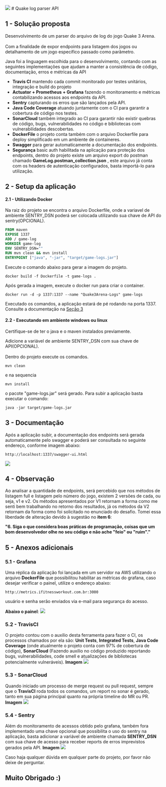 <img src="https://github.com/wmasantos/game-log/blob/master/Quake.png"/>
# Quake log parser API  
  
## 1 - Solução proposta  
  
Desenvolvimento de um parser do arquivo de log do jogo Quake 3 Arena.<br>  
Com a finalidade de expor endpoints para listagem dos jogos ou detalhamento de um jogo específico passado como parâmetro.<br>  
  
Java foi a linguagem escolhida para o desenvolvimento, contando com as seguintes implementações que ajudam a manter a consistência de código, documentação, erros e métricas da API  
  
 - **Travis CI** mantendo cada commit monitorado por testes unitários, integração e build do projeto  
 - **Actuator + Prometheus + Grafana** fazendo o monitoramento e métricas contabilizando acessos aos endpoints da API.  
 - **Sentry** capturando os erros que são lançados pela API.  
 - **Java Code Coverage** atuando juntamente com o CI para garantir a cobertura de código nos testes.  
 - **SonarCloud** também integrado ao CI para garantir não existir quebras de código, bugs, vulnerabilidades no código e bibliotecas com vulnerabilidades descobertas.  
 - **DockerFile** o projeto conta também com o arquivo Dockerfile para deploy simplificado em um ambiente de containeres.  
 - **Swagger** para gerar automaticamente a documentação dos endpoints.
 - **Segurança** basic auth habilitada na aplicação para proteção dos endpoints, dentro do projeto existe um arquivo export do postman chamado **GameLog.postman_collection.json** , este arquivo já conta com os headers de autenticação configurados, basta importá-lo para utilização.
  
## 2 - Setup da aplicação  
  
#### 2.1 - Utilizando Docker  
  
Na raiz do projeto se encontra o arquivo Dockerfile, onde a variavel de ambiente SENTRY_DSN poderá ser colocada utilizando sua chave de API do sentry(OPCIONAL).  
  
```dockerfile  
FROM maven  
EXPOSE 1337  
ADD / game-log  
WORKDIR game-log  
ENV SENTRY_DSN=""  
RUN mvn clean && mvn install  
ENTRYPOINT ["java", "-jar", "target/game-logs.jar"]  
```  
  
Execute o comando abaixo para gerar a imagem do projeto.  
```  
docker build -f Dockerfile -t game-logs .  
```  
Após gerada a imagem, execute o docker run para criar o container.  
```  
docker run -d -p 1337:1337 --name "Quake3Arena-Logs" game-logs  
```  
Executado os comandos, a aplicação estará de pé rodando na porta 1337. Consulte a documentação na [Seção 3](#3-Documentação)  
  
#### 2.2 - Executando em ambiente windows ou linux  
Certifique-se de ter o java e o maven instalados previamente.  
  
Adicione a variável de ambiente SENTRY_DSN com sua chave de API(OPCIONAL).<br>  
Dentro do projeto execute os comandos.  
```  
mvn clean  
```  
e na sequencia  
```  
mvn install  
```  
o pacote "game-logs.jar" será gerado. Para subir a aplicação basta executar o comando:  
```  
java -jar target/game-logs.jar  
```  
  
## 3 - Documentação  
Após a aplicação subir, a documentação dos endpoints será gerada automaticamente pelo swagger e poderá ser consultada no seguinte endereço, conforme imagem abaixo:  
```  
http://localhost:1337/swagger-ui.html  
```  
  
<img src="https://github.com/wmasantos/game-log/blob/master/Swagger.jpg"/>  
  
## 4 - Observação  
Ao analisar a quantidade de endpoints, será percebido que nos métodos de listagem full e listagem pelo número do jogo, existem 2 versões de cada, ou seja, v1 e v2. Os métodos apresentados por V1 retornam a forma como me senti bem trabalhando no retorno dos resultados, já os métodos da V2 retornam da forma como foi solicitado no enunciado do desafio. Tomei essa liberdade de alteração devido à sugestão no **item 6**:<br>  
  
**"6. Siga o que considera boas práticas de programação, coisas que um bom desenvolvedor olhe no seu código e não ache "feio" ou "ruim"."**  
  
## 5 - Anexos adicionais 
### 5.1 - Grafana 
Uma réplica da aplicação foi lançada em um servidor na AWS utilizando o arquivo **DockerFile** que possibilitou habilitar as métricas do grafana, caso desejar verificar o painel, utilize o endereço abaixo:
```
http://metrics.ifitnessworkout.com.br:3000
```
usuário e senha serão enviados via e-mail para segurança do acesso.

**Abaixo o painel**:
<img src="https://github.com/wmasantos/game-log/blob/master/Grafana.jpg"/>  

### 5.2 - TravisCI
O projeto contou com o auxilio desta ferramenta para fazer o CI, os processos chamados por ela são: **Unit Tests**, **Integrated Tests**, **Java Code Coverage** (onde atualmente o projeto conta com 97% de cobertura de código), **SonarCloud** (Fazendo auxilio no código produzido reportando bugs, vulnerabilidades, code smell e atualizações de bibliotecas potencialmente vulneráveis). 
**Imagem**
<img src="https://github.com/wmasantos/game-log/blob/master/CI.jpg"/>  

### 5.3 - SonarCloud
Quando iniciado um processo de merge request ou pull request, sempre que o **TravisCI** roda todos os comandos, um report no sonar é gerado, tanto em sua página principal quanto na própria timeline do MR ou PR.
**Imagem**
<img src="https://github.com/wmasantos/game-log/blob/master/Sonar.jpg"/>  

### 5.4 - Sentry
Além do monitoramento de acessos obtido pelo grafana, também fora implementado uma chave opcional que possibilita o uso do sentry na aplicação, basta adicionar a variável de ambiente chamada **SENTRY_DSN** com sua chave de acesso para receber reports de erros imprevistos gerados pela API.
**Imagem**
<img src="https://github.com/wmasantos/game-log/blob/master/Sentry.jpg"/>  
  
Caso haja qualquer dúvida em qualquer parte do projeto, por favor não deixe de perguntar.
## Muito Obrigado :)
